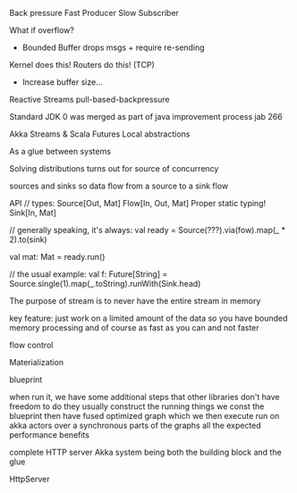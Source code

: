 Back pressure 
Fast Producer 
Slow Subscriber 

What if overflow? 
- Bounded Buffer 
drops msgs + require re-sending

Kernel does this! Routers do this! (TCP)

- Increase buffer size... 


Reactive Streams 
pull-based-backpressure

Standard 
JDK 0 was merged as part of java improvement process jab 266 



Akka Streams & Scala Futures Local abstractions   

As a glue between systems  

Solving distributions 
turns out for source of concurrency 


sources and sinks so data flow from a source to a sink
flow

API
// types: 
Source[Out, Mat]
Flow[In, Out, Mat]  Proper static typing! 
Sink[In, Mat]

// generally speaking, it's always: 
val ready = Source(???).via(fow).map(_ * 2).to(sink)

val mat: Mat = ready.run()

// the usual example:
val f: Future[String] = 
	Source.single(1).map(_.toString).runWith(Sink.head)



The purpose of stream is to never have the entire stream in memory 

key feature: just work on a limited amount of the data so you have bounded memory processing and of course as fast as you can and not faster 

flow control 


Materialization 

blueprint 

when run it, we have some additional steps that other libraries don't have freedom to do they usually construct the running things 
we const the blueprint
then have fused optimized graph which we then execute
run on akka actors 
over a synchronous parts of the graphs 
all the expected performance benefits 


complete HTTP server 
Akka system being both the building block and the glue 

HttpServer 
